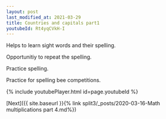 ```yaml
---
layout: post
last_modified_at: 2021-03-29
title: Countries and capitals part1
youtubeId: Rt4yqCVkH-I
---
```

 
 
Helps to learn sight words and their spelling.

Opportunitiy to repeat the spelling. 

Practice spelling. 
 
Practice for spelling bee competitions. 
 
{% include youtubePlayer.html id=page.youtubeId %}
 

[Next]({{ site.baseurl }}{% link  split3/_posts/2020-03-16-Math multiplications part 4.md%})
 
